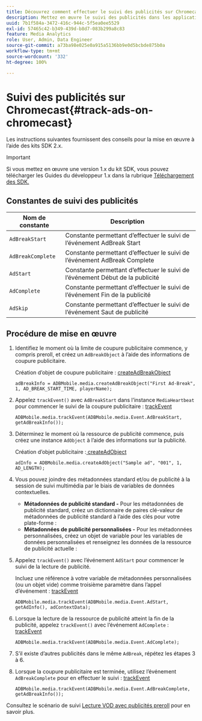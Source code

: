 ```yaml
---
title: Découvrez comment effectuer le suivi des publicités sur Chromecast
description: Mettez en œuvre le suivi des publicités dans les applications Chromecast à l’aide du SDK Media.
uuid: 7b1f584a-3472-416c-944c-5f5ea0ee5529
exl-id: 57465c42-b349-439d-b8d7-083b299a8c83
feature: Media Analytics
role: User, Admin, Data Engineer
source-git-commit: a73ba98e025e0a915a5136bb9e0d5bcbde875b0a
workflow-type: tm+mt
source-wordcount: '332'
ht-degree: 100%

---
```


# Suivi des publicités sur Chromecast{#track-ads-on-chromecast}

Les instructions suivantes fournissent des conseils pour la mise en œuvre à l’aide des kits SDK 2.x.

>[!IMPORTANT]
>
>Si vous mettez en œuvre une version 1.x du kit SDK, vous pouvez télécharger les Guides du développeur 1.x dans la rubrique [Téléchargement des SDK.](/help/getting-started/download-sdks.md)

## Constantes de suivi des publicités

| Nom de constante | Description   |
|---|---|
| `AdBreakStart` | Constante permettant d’effectuer le suivi de l’événement AdBreak Start |
| `AdBreakComplete` | Constante permettant d’effectuer le suivi de l’événement AdBreak Complete |
| `AdStart` | Constante permettant d’effectuer le suivi de l’événement Début de la publicité |
| `AdComplete` | Constante permettant d’effectuer le suivi de l’événement Fin de la publicité |
| `AdSkip` | Constante permettant d’effectuer le suivi de l’événement Saut de publicité |

## Procédure de mise en œuvre

1. Identifiez le moment où la limite de coupure publicitaire commence, y compris preroll, et créez un `AdBreakObject` à l’aide des informations de coupure publicitaire.

   Création d’objet de coupure publicitaire : [createAdBreakObject](https://adobe-marketing-cloud.github.io/media-sdks/reference/chromecast/ADBMobile.media.html#.createAdBreakObject)

   ```
   adBreakInfo = ADBMobile.media.createAdBreakObject("First Ad-Break", 1, AD_BREAK_START_TIME, playerName);
   ```

1. Appelez `trackEvent()` avec `AdBreakStart` dans l’instance `MediaHeartbeat` pour commencer le suivi de la coupure publicitaire : [trackEvent](https://adobe-marketing-cloud.github.io/media-sdks/reference/chromecast/ADBMobile.media.html#.trackEvent)

   ```
   ADBMobile.media.trackEvent(ADBMobile.media.Event.AdBreakStart, getAdBreakInfo());
   ```

1. Déterminez le moment où la ressource de publicité commence, puis créez une instance `AdObject` à l’aide des informations sur la publicité.

   Création d’objet publicitaire :[ createAdObject](https://adobe-marketing-cloud.github.io/media-sdks/reference/chromecast/ADBMobile.media.html#.createAdObject)

   ```
   adInfo = ADBMobile.media.createAdObject("Sample ad", "001", 1, AD_LENGTH);
   ```

1. Vous pouvez joindre des métadonnées standard et/ou de publicité à la session de suivi multimédia par le biais de variables de données contextuelles.

   * **Métadonnées de publicité standard -** Pour les métadonnées de publicité standard, créez un dictionnaire de paires clé-valeur de métadonnées de publicité standard à l’aide des clés pour votre plate-forme :
   * **Métadonnées de publicité personnalisées -** Pour les métadonnées personnalisées, créez un objet de variable pour les variables de données personnalisées et renseignez les données de la ressource de publicité actuelle :

1. Appelez `trackEvent()` avec l’événement `AdStart` pour commencer le suivi de la lecture de publicité.

   Incluez une référence à votre variable de métadonnées personnalisées (ou un objet vide) comme troisième paramètre dans l’appel d’événement : [trackEvent](https://adobe-marketing-cloud.github.io/media-sdks/reference/chromecast/ADBMobile.media.html#.trackEvent)

   ```
   ADBMobile.media.trackEvent(ADBMobile.media.Event.AdStart, getAdInfo(), adContextData);
   ```

1. Lorsque la lecture de la ressource de publicité atteint la fin de la publicité, appelez `trackEvent()` avec l’événement `AdComplete` : [trackEvent](https://adobe-marketing-cloud.github.io/media-sdks/reference/chromecast/ADBMobile.media.html#.trackEvent)

   ```
   ADBMobile.media.trackEvent(ADBMobile.media.Event.AdComplete);
   ```

1. S’il existe d’autres publicités dans le même `AdBreak`, répétez les étapes 3 à 6.
1. Lorsque la coupure publicitaire est terminée, utilisez l’événement `AdBreakComplete` pour en effectuer le suivi : [trackEvent](https://adobe-marketing-cloud.github.io/media-sdks/reference/chromecast/ADBMobile.media.html#.trackEvent)

   ```
   ADBMobile.media.trackEvent(ADBMobile.media.Event.AdBreakComplete, getAdBreakInfo());
   ```

Consultez le scénario de suivi [Lecture VOD avec publicités preroll](/help/use-cases/tracking-scenarios/vod-preroll-ads.md) pour en savoir plus.

